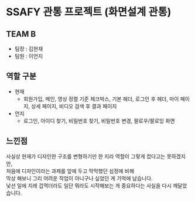 # SSAFY 관통 프로젝트 (화면설계 관통)

## TEAM B

- 팀장 : 김현재
- 팀원 : 이언지

## 역할 구분

- 현재
  - 회원가입, 메인, 영상 정렬 기준 체크박스, 기본 헤더, 로그인 후 헤더, 마이 페이지, 상세 페이지, 비디오 검색 후 결과 페이지
- 언지
  - 로그인, 아이디 찾기, 비밀번호 찾기, 비밀번호 변경, 팔로우/팔로잉 화면

## 느낀점

사실상 현재가 디자인한 구조를 변형하기만 한 지라 역할이 그렇게 컸다고는 못하겠지만,  
처음에 디자인이라는 과제를 앞에 두고 막막했던 심정에 비해  
막상 해보니 그리 어려운 작업이 아니구나 싶었던 게 기억에 남습니다.  
낯선 일에 지레 겁먹더라도 일단 뭐라도 시작해보는 게 중요하다는 사실을 다시 깨달았습니다.
